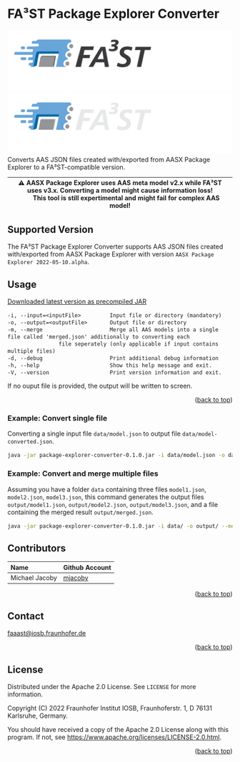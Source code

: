 # FA³ST Package Explorer Converter
![FA³ST Logo Light](./misc/images/Fa3st_positiv.png/#gh-light-mode-only "FA³ST Logo")
![FA³ST Logo Dark](./misc/images/Fa3st_negativ.png/#gh-dark-mode-only "FA³ST Logo")
Converts AAS JSON files created with/exported from AASX Package Explorer to a FA³ST-compatible version.

| :warning: **AASX Package Explorer uses AAS meta model v2.x while FA³ST uses v3.x. Converting a model might cause information loss!**<br>  **This tool is still expertimental and might fail for complex AAS model!**
|-----------------------------|

## Supported Version
The FA³ST Package Explorer Converter supports AAS JSON files created with/exported from AASX Package Explorer with version `AASX Package Explorer 2022-05-10.alpha`.

## Usage

[Downloaded latest version as precompiled JAR](https://search.maven.org/remote_content?g=de.fraunhofer.iosb.ilt.faaast&a=package-explorer-converter&v=LATEST)

```
-i, --input=<inputFile>         Input file or directory (mandatory)
-o, --output=<outputFile>       Output file or directory
-m, --merge                     Merge all AAS models into a single file called 'merged.json' additionally to converting each
				file seperately (only applicable if input contains multiple files)
-d, --debug                     Print additional debug information
-h, --help                      Show this help message and exit.
-V, --version                   Print version information and exit.
```

If no ouput file is provided, the output will be written to screen.

<p align="right">(<a href="#top">back to top</a>)</p>

### Example: Convert single file

Converting a single input file `data/model.json` to output file `data/model-converted.json`.

```sh
java -jar package-explorer-converter-0.1.0.jar -i data/model.json -o data/mode-converted.json
```

### Example: Convert and merge multiple files

Assuming you have a folder `data` containing three files `model1.json`, `model2.json`, `model3.json`, this command generates the output files `output/model1.json`, `output/model2.json`, `output/model3.json`, and a file containing the merged result `output/merged.json`.

```sh
java -jar package-explorer-converter-0.1.0.jar -i data/ -o output/ --merge
```

## Contributors

| Name | Github Account |
|:--| -- |
| Michael Jacoby | [mjacoby](https://github.com/mjacoby) |

<p align="right">(<a href="#top">back to top</a>)</p>

## Contact

faaast@iosb.fraunhofer.de

<p align="right">(<a href="#top">back to top</a>)</p>

## License

Distributed under the Apache 2.0 License. See `LICENSE` for more information.

Copyright (C) 2022 Fraunhofer Institut IOSB, Fraunhoferstr. 1, D 76131 Karlsruhe, Germany.

You should have received a copy of the Apache 2.0 License along with this program. If not, see https://www.apache.org/licenses/LICENSE-2.0.html.

<p align="right">(<a href="#top">back to top</a>)</p>
